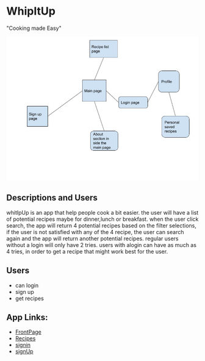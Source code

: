 # WhipItUp

 "Cooking made Easy"

![Whipitup](wireframing/img/pop.jpg)

## Descriptions and Users 
whitIpUp is an app that help people cook a bit easier. the user will have a list of potential recipes maybe for dinner,lunch or breakfast. when the user click search, the app will return 4 potential recipes based on the filter selections, if the user is not satisfied with any of the 4 recipe, the user can search again and the app will return another potential recipes. regular users without a login will only have 2 tries. users with alogin can have as much as 4 tries, in order to get a recipe that might work best for the user.

## Users

* can login 
* sign up
* get recipes

## App Links: 

* [FrontPage](https://github.com/Besker1/WhipItup2/blob/master/wireframing/frontPage.html)
* [Recipes](https://github.com/Besker1/WhipItup2/blob/master/wireframing/recipes.html)
* [signin](https://github.com/Besker1/WhipItup2/blob/master/wireframing/Signin.html)
* [signUp](https://github.com/Besker1/WhipItup2/blob/master/wireframing/Signup.html)


